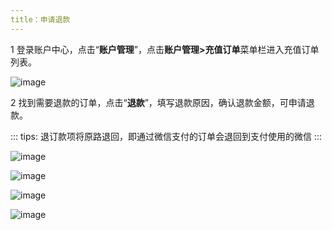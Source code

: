 ```yaml
---
title：申请退款
---
```


1 登录账户中心，点击“**账户管理**”，点击**账户管理>充值订单**菜单栏进入充值订单列表。

![image](https://starwhale-examples.oss-cn-beijing.aliyuncs.com/docs/account-and-billing/refund/refoud.png)

2 找到需要退款的订单，点击“**退款**”，填写退款原因，确认退款金额，可申请退款。

::: tips:
退订款项将原路退回，即通过微信支付的订单会退回到支付使用的微信
:::

![image](https://starwhale-examples.oss-cn-beijing.aliyuncs.com/docs/account-and-billing/refund/begin%20to%20refund.png)

![image](https://starwhale-examples.oss-cn-beijing.aliyuncs.com/docs/account-and-billing/refund/supply%20to%20refund.png)

![image](https://starwhale-examples.oss-cn-beijing.aliyuncs.com/docs/account-and-billing/refund/amount%20of%20refund.png)

![image](https://starwhale-examples.oss-cn-beijing.aliyuncs.com/docs/account-and-billing/refund/finish.png)
